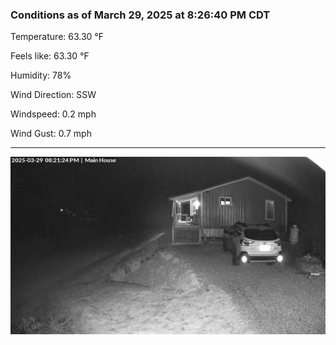 ### Conditions as of March 29, 2025 at 8:26:40 PM CDT 

Temperature: 63.30 &deg;F

Feels like: 63.30 &deg;F

Humidity: 78%

Wind Direction: SSW

Windspeed: 0.2 mph

Wind Gust: 0.7 mph

---

<img src="./images/latest.jpeg"/>

